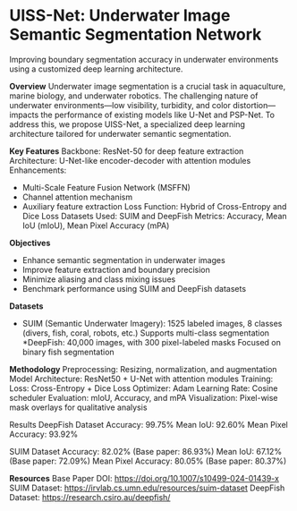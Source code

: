 # UISS-Net: Underwater Image Semantic Segmentation Network

Improving boundary segmentation accuracy in underwater environments using a customized deep learning architecture.

**Overview**
Underwater image segmentation is a crucial task in aquaculture, marine biology, and underwater robotics. The challenging nature of underwater environments—low visibility, turbidity, and color distortion—impacts the performance of existing models like U-Net and PSP-Net. To address this, we propose UISS-Net, a specialized deep learning architecture tailored for underwater semantic segmentation.

**Key Features**
Backbone: ResNet-50 for deep feature extraction
Architecture: U-Net-like encoder-decoder with attention modules
Enhancements:
* Multi-Scale Feature Fusion Network (MSFFN)
* Channel attention mechanism
* Auxiliary feature extraction
Loss Function: Hybrid of Cross-Entropy and Dice Loss
Datasets Used: SUIM and DeepFish
Metrics: Accuracy, Mean IoU (mIoU), Mean Pixel Accuracy (mPA)

**Objectives**
* Enhance semantic segmentation in underwater images
* Improve feature extraction and boundary precision
* Minimize aliasing and class mixing issues
* Benchmark performance using SUIM and DeepFish datasets

**Datasets**
* SUIM (Semantic Underwater Imagery):
1525 labeled images, 8 classes (divers, fish, coral, robots, etc.)
Supports multi-class segmentation
*DeepFish:
40,000 images, with 300 pixel-labeled masks
Focused on binary fish segmentation

**Methodology**
Preprocessing: Resizing, normalization, and augmentation
Model Architecture: ResNet50 + U-Net with attention modules
Training:
Loss: Cross-Entropy + Dice Loss
Optimizer: Adam
Learning Rate: Cosine scheduler
Evaluation: mIoU, Accuracy, and mPA
Visualization: Pixel-wise mask overlays for qualitative analysis

Results
DeepFish Dataset
Accuracy: 99.75%
Mean IoU: 92.60%
Mean Pixel Accuracy: 93.92%

SUIM Dataset
Accuracy: 82.02% (Base paper: 86.93%)
Mean IoU: 67.12% (Base paper: 72.09%)
Mean Pixel Accuracy: 80.05% (Base paper: 80.37%)
 
**Resources**
Base Paper DOI: https://doi.org/10.1007/s10499-024-01439-x
SUIM Dataset: https://irvlab.cs.umn.edu/resources/suim-dataset
DeepFish Dataset: https://research.csiro.au/deepfish/
 
